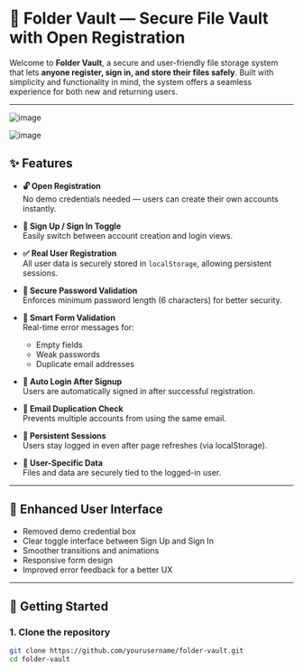 # 🔐 Folder Vault — Secure File Vault with Open Registration

Welcome to **Folder Vault**, a secure and user-friendly file storage system that lets **anyone register, sign in, and store their files safely**. Built with simplicity and functionality in mind, the system offers a seamless experience for both new and returning users.

---
![image](https://github.com/user-attachments/assets/25f6dd09-a56b-4bf6-a91c-c9279ca88490)

![image](https://github.com/user-attachments/assets/25692408-0d7d-407f-abdd-08e33a72fda7)


## ✨ Features

- **🔓 Open Registration**  
  No demo credentials needed — users can create their own accounts instantly.

- **🔁 Sign Up / Sign In Toggle**  
  Easily switch between account creation and login views.

- **✅ Real User Registration**  
  All user data is securely stored in `localStorage`, allowing persistent sessions.

- **🔐 Secure Password Validation**  
  Enforces minimum password length (6 characters) for better security.

- **🧠 Smart Form Validation**  
  Real-time error messages for:
  - Empty fields
  - Weak passwords
  - Duplicate email addresses

- **🚀 Auto Login After Signup**  
  Users are automatically signed in after successful registration.

- **📧 Email Duplication Check**  
  Prevents multiple accounts from using the same email.

- **💾 Persistent Sessions**  
  Users stay logged in even after page refreshes (via localStorage).

- **📂 User-Specific Data**  
  Files and data are securely tied to the logged-in user.

---

## 🎨 Enhanced User Interface

- Removed demo credential box
- Clear toggle interface between Sign Up and Sign In
- Smoother transitions and animations
- Responsive form design
- Improved error feedback for a better UX

---

## 🚀 Getting Started

### 1. Clone the repository

```bash
git clone https://github.com/yourusername/folder-vault.git
cd folder-vault

